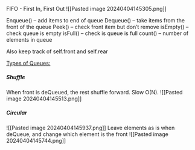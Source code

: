    FIFO - First In, First Out
![[Pasted image 20240404145305.png]]

Enqueue() – add items to end of queue
Dequeue() – take items from the front of the queue
Peek() – check front item but don’t remove
isEmpty() – check queue is empty
isFull() – check is queue is full
count() – number of elements in queue

Also keep track of self.front and self.rear

<ins>Types of Queues:</ins> 
##### Shuffle
When front is deQueued, the rest shuffle forward. Slow O(N). 
![[Pasted image 20240404145513.png]]

##### Circular
![[Pasted image 20240404145937.png]]
Leave elements as is when deQueue, and change which element is the front
![[Pasted image 20240404145744.png]]
